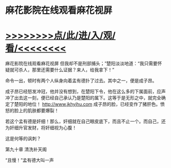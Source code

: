 # 麻花影院在线观看麻花视屏

# <a href="https://github.com/dangole/dfs/issues/1">>>>>>>>>点/此/进/入/观/看/<<<<<<<<</a>

麻花影院在线观看麻花视屏
但我却不是刑部捕头；”楚阳淡淡地道：“我只需要怀疑就可杀人，那里还需要什么证据？来人，给我拿下！”

命令一出，顿时有两个人纵身向着孟有德扑了过去。其中之一，便是成子昂。

成子昂已经怒发冲冠，他并没有想到，在楚阳下令，他在这么多的下属面前，应声冲了出去这一刻，便已经自己承认乃是楚阳的属下。这等于是无形之中，就完全确定了楚阳的地位！
http://www.jkhyjhu.com
成子昂的脸，已经变作了猪肝色。愤怒的脸上的肌肤都要爆裂！

若这个孟有德是奸细！那么，奸细就在自己眼皮底下，而且不止一个。而自己，还为奸细升官发财，将奸细视为心腹！

这是何等的讽刺？

第九十章 清洗补天阁

“且慢！”孟有德大叫一声
